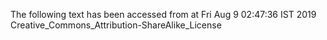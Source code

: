 The following text has been accessed from at Fri Aug 9 02:47:36 IST 2019
Creative_Commons_Attribution-ShareAlike_License
